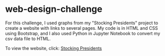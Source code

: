 # web-design-challenge

For this challenge, I used graphs from my "Stocking Presidents" project to create a website with links to several pages. My code is in HTML and CSS using Bootstrap, and I also used Python in Jupyter Notebook to convert my csv data file to HTML.

To view the website, click: [Stocking Presidents](https://dianess.github.io/web-design-challenge/)
